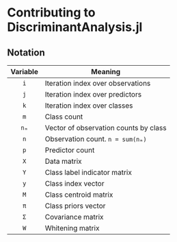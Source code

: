 # Contributing to DiscriminantAnalysis.jl

## Notation

| Variable | Meaning |
|:-:|---|
| `i` | Iteration index over observations |
| `j` | Iteration index over predictors |
| `k` | Iteration index over classes |
| `m` | Class count |
| `nₘ` | Vector of observation counts by class
| `n` | Observation count. `n = sum(nₘ)` |
| `p` | Predictor count |
| `X` | Data matrix |
| `Y` | Class label indicator matrix |
| `y` | Class index vector |
| `M` | Class centroid matrix |
| `π` | Class priors vector |
| `Σ` | Covariance matrix
| `W` | Whitening matrix